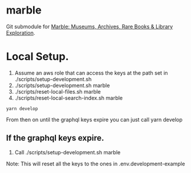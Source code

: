 # marble
Git submodule for [Marble: Museums, Archives, Rare Books & Library Exploration](https://marble.nd.edu).

# Local Setup.
1. Assume an aws role that can access the keys at the path set in ./scripts/setup-development.sh
2. ./scripts/setup-development.sh marble
3. ./scripts/reset-local-files.sh marble
4. ./scripts/reset-local-search-index.sh marble

`yarn develop`

From then on until the graphql keys expire you can just call
yarn develop

## If the graphql keys expire.
1. Call ./scripts/setup-development.sh marble

Note:
This will reset all the keys to the ones in .env.development-example
